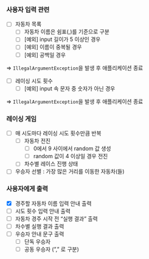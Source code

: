 ### 사용자 입력 관련

- [ ]  자동차 목록
    - [ ]  자동차 이름은 쉼표(,)를 기준으로 구분
    - [ ]  [예외] input 길이가 5 이상인 경우
    - [ ]  [예외] 이름이 중복될 경우
    - [ ]  [예외] 공백일 경우

  ⇒ `IllegalArgumentException`을 발생 후 애플리케이션 종료

- [ ]  레이싱 시도 횟수
    - [ ]  [예외] input 속 문자 중 숫자가 아닌 경우

  ⇒ `IllegalArgumentException`을 발생 후 애플리케이션 종료


### 레이싱 게임

- [ ]  매 시도마다 레이싱 시도 횟수만큼 반복
    - [ ]  자동차 전진
        - [ ]  0에서 9 사이에서 random 값 생성
        - [ ]  random 값이 4 이상일 경우 전진
    - [ ]  차수별 레이스 진행 상태
- [ ]  우승자 선별 : 가장 많은 거리를 이동한 자동차(들)

### 사용자에게 출력

- [x]  경주할 자동차 이름 입력 안내 출력
- [ ]  시도 횟수 입력 안내 출력
- [ ]  자동차 경주 시작 전 “실행 결과” 출력
- [ ]  차수별 실행 결과 출력
- [ ]  우승자 안내 문구 출력
    - [ ]  단독 우승자
    - [ ]  공동 우승자 (”,” 로 구분)